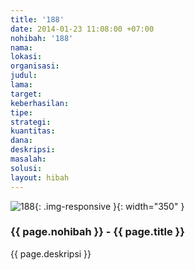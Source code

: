```yaml
---
title: '188'
date: 2014-01-23 11:08:00 +07:00
nohibah: '188'
nama:
lokasi:
organisasi:
judul:
lama:
target:
keberhasilan:
tipe:
strategi:
kuantitas:
dana:
deskripsi:
masalah:
solusi:
layout: hibah
---
```


![188](/static/img/hibahcms/188.png){: .img-responsive }{: width="350" }

### {{ page.nohibah }} - {{ page.title }}

{{ page.deskripsi }}
